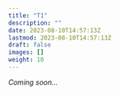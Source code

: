 ```yaml
---
title: "T1"
description: ""
date: 2023-08-10T14:57:13Z
lastmod: 2023-08-10T14:57:13Z
draft: false
images: []
weight: 10
---
```


_Coming soon..._